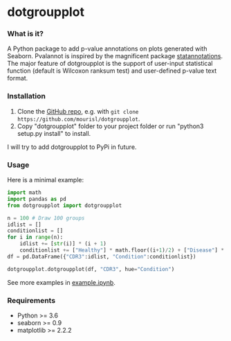 dotgroupplot
======

### What is it?
A Python package to add p-value annotations on plots generated with Seaborn. Pvalannot is inspired by the magnificent package [statannotations](https://github.com/trevismd/statannotations). The major feature of dotgroupplot is the support of user-input statistical function (default is Wilcoxon ranksum test) and user-defined p-value text format.

### Installation

1. Clone the [GitHub repo](https://github.com/mourisl/dotgroupplot), e.g. with `git clone https://github.com/mourisl/dotgroupplot`.
2. Copy "dotgroupplot" folder to your project folder or run "python3 setup.py install" to install.

I will try to add dotgroupplot to PyPi in future.

### Usage
Here is a minimal example:

```python
import math
import pandas as pd
from dotgroupplot import dotgroupplot

n = 100 # Draw 100 groups
idlist = []
conditionlist = []
for i in range(n):
    idlist += [str(i)] * (i + 1)
    conditionlist += ["Healthy"] * math.floor((i+1)/2) + ["Disease"] * math.ceil((i+1)/2)
df = pd.DataFrame({"CDR3":idlist, "Condition":conditionlist})    

dotgroupplot.dotgroupplot(df, "CDR3", hue="Condition")
```

See more examples in [example.ipynb](https://github.com/mourisl/dotgroupplot/blob/main/example.ipynb).

### Requirements
+ Python >= 3.6
+ seaborn >= 0.9
+ matplotlib >= 2.2.2
